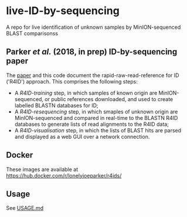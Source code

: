 # live-ID-by-sequencing
A repo for live identification of unknown samples by MinION-sequenced BLAST comparisonss

## Parker *et al.* (2018, in prep) ID-by-sequencing paper
The [paper](http://biorxiv.org/content/early/2018/03/13/281048) and this code document the rapid-raw-read-reference for ID ('R4ID') approach. This comprises the following steps:

 - A *R4ID-training* step, in which samples of known origin are MinION-sequenced, or public references downloaded, and used to create labelled BLASTN databases for ID;
 - A *R4ID-resequencing* step, in which smaples of unknown origin are MinION-sequenced and compared in real-time to the BLASTN R4ID databases to generate lists of read alignments to the R4ID data;
 - A *R4ID-visualisation* step, in which the lists of BLAST hits are parsed and displayed as a web GUI over a network connection.

## Docker
These images are available at https://hub.docker.com/r/lonelyjoeparker/r4ids/

## Usage
See [USAGE.md](https://github.com/lonelyjoeparker/oddjects-sandbox/blob/master/R4IDs/USAGE.md)
